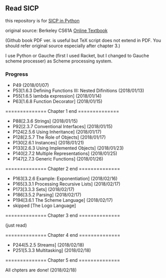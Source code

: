 ## Read SICP

this repository is for [SICP in Python](https://www.gitbook.com/book/wizardforcel/sicp-in-python/details)

original source: Berkeley CS61A [Online Textbook](http://www-inst.eecs.berkeley.edu/~cs61a/sp12/book/)

(Github book PDF ver. is useful but TeX script does not extend in PDF. You should refer original source especially after chapter 3.)

I use Python or Gauche (first I used Racket, but I changed to Gauche scheme processer) as Scheme processing system.

### Progress

- P49 (2018/01/07)
- P53[1.6.3 Defining Functions III: Nested Difinitions (2018/01/13)
- P55[1.6.5 lambda expression] (2018/01/14)
- P63[1.6.8 Function Decorator] (2018/01/15)

============== Chapter 1 end ==============

- P88[2.3.6 Strings] (2018/01/15)
- P92[2.3.7 Conventional Interfaces] (2018/01/15)
- P124[2.5.6 Using Inheritance] (2018/01/17)
- P128[2.5.7 The Role of Objects] (2018/01/17)
- P130[2.6.1 Instances] (2018/01/21)
- P133[2.6.3 Using Implemented Objects] (2018/01/23)
- P140[2.7.2 Multiple Representations] (2018/01/25)
- P147[2.7.3 Generic Functions] (2018/01/26)

============== Chapter 2 end ==============

- P163[3.2.6 Example: Exponentiation] (2018/02/16)
- P165[3.3.1 Processing Recursive Lists] (2018/02/17)
- P173[3.3.3 Sets] (2018/02/17)
- P186[3.5.2 Parsing] (2018/02/17)
- P194[3.6.1 The Scheme Language] (2018/02/17)
- skipped [The Logo Language]

============== Chapter 3 end ==============

(just read)

============== Chapter 4 end ==============

- P244[5.2.5 Streams] (2018/02/18)
- P251[5.3.3 Multitasking] (2018/02/18)

============== Chapter 5 end ==============

All chpters are done! (2018/02/18)
